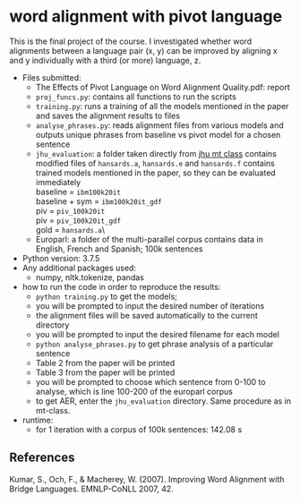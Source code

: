 # word alignment with pivot language
This is the final project of the course. I investigated whether word alignments between a language pair (x, y) can be improved by aligning x and y individually with a third (or more) language, z. 


* Files submitted:
   * The Effects of Pivot Language on Word Alignment Quality.pdf: report
   * `proj_funcs.py`: contains all functions to run the scripts
   * `training.py`: runs a training of all the models mentioned in the paper and saves the alignment results to files
   * `analyse_phrases.py`: reads alignment files from various models and outputs unique phrases from baseline vs pivot model for a chosen sentence
   * `jhu_evaluation`: a folder taken directly from [jhu mt class](http://mt-class.org/jhu/)
	contains modified files of `hansards.a`, `hansards.e` and `hansards.f`
	contains trained models mentioned in the paper, so they can be evaluated immediately \
		baseline = `ibm100k20it` \
		baseline + sym = `ibm100k20it_gdf`\
		piv = `piv_100k20it`\
		piv = `piv_100k20it_gdf`\
		gold = `hansards.a`\
   * Europarl: a folder of the multi-parallel corpus
	contains data in English, French and Spanish; 100k sentences
* Python version: 3.7.5
* Any additional packages used: 
   * numpy, nltk.tokenize, pandas
* how to run the code in order to reproduce the results: 
   * `python training.py` to get the models; 
	- you will be prompted to input the desired number of iterations
	- the alignment files will be saved automatically to the current directory
	- you will be prompted to input the desired filename for each model
   * `python analyse_phrases.py` to get phrase analysis of a particular sentence
	- Table 2 from the paper will be printed
	- Table 3 from the paper will be printed
	- you will be prompted to choose which sentence from 0-100 to analyse, which is line 100-200 of the europarl corpus
   * to get AER, enter the `jhu_evaluation` directory. Same procedure as in mt-class. 
* runtime: 
   * for 1 iteration with a corpus of 100k sentences: 142.08 s
   
## References
Kumar, S., Och, F., & Macherey, W. (2007). Improving Word Alignment with Bridge Languages. EMNLP-CoNLL 2007, 42.
